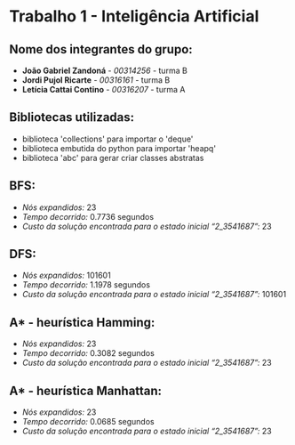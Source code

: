 # Trabalho 1 - Inteligência Artificial

## Nome dos integrantes do grupo:
- **João Gabriel Zandoná**   - *00314256*  - turma B
- **Jordi Pujol Ricarte**    - *00316161*  - turma B
- **Letícia Cattai Contino** - *00316207*  - turma A

## Bibliotecas utilizadas:
- biblioteca 'collections' para importar o 'deque'
- biblioteca embutida do python para importar 'heapq'
- biblioteca 'abc' para gerar criar classes abstratas


## BFS:
- *Nós expandidos:* 23
- *Tempo decorrido:* 0.7736 segundos
- *Custo da solução encontrada para o estado inicial “2_3541687”:* 23

## DFS:
- *Nós expandidos:* 101601
- *Tempo decorrido:* 1.1978 segundos
- *Custo da solução encontrada para o estado inicial “2_3541687”:* 101601

## A* - heurística Hamming:
- *Nós expandidos:* 23
- *Tempo decorrido:* 0.3082 segundos
- *Custo da solução encontrada para o estado inicial “2_3541687”:* 23

## A* - heurística Manhattan:
- *Nós expandidos:* 23
- *Tempo decorrido:* 0.0685 segundos
- *Custo da solução encontrada para o estado inicial “2_3541687”:* 23